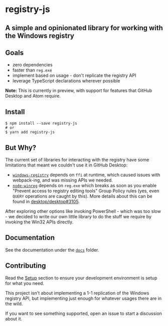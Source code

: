 # registry-js

## A simple and opinionated library for working with the Windows registry

## Goals

* zero dependencies
* faster than `reg.exe`
* implement based on usage - don't replicate the registry API
* leverage TypeScript declarations wherever possible

**Note:** This is currently in preview, with support for features that GitHub
Desktop and Atom require.

## Install 

```shellsession
$ npm install --save registry-js
# or
$ yarn add registry-js
```

## But Why?

The current set of libraries for interacting with the registry have some
limitations that meant we couldn't use it in GitHub Desktop:

* [`windows-registry`](https://www.npmjs.com/package/windows-registry) depends
  on `ffi` at runtime, which caused issues with webpack-ing, and was missing
  APIs we needed.
* [`node-winreg`](https://www.npmjs.com/package/node-winreg) depends on
  `reg.exe` which breaks as soon as you enable "Prevent access to registry
  editing tools" Group Policy rules (yes, even `QUERY` operations are caught by
  this). More details about this can be found in
  [desktop/desktop#3105](https://github.com/desktop/desktop/issues/3105).

After exploring other options like invoking PowerShell - which was too slow - we
decided to write our own little library to do the stuff we require by invoking
the Win32 APIs directly.

## Documentation

See the documentation under the
[`docs`](https://github.com/desktop/registry-js/tree/master/docs) folder.

## Contributing

Read the [Setup](https://github.com/desktop/registry-js/blob/master/docs/index.md#setup)
section to ensure your development environment is setup for what you need.

This project isn't about implementing a 1-1 replication of the Windows registry
API, but implementing just enough for whatever usages there are in the wild.

If you want to see something supported, open an issue to start a discussion
about it.
